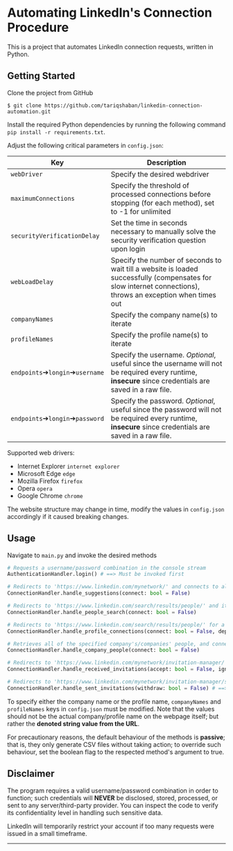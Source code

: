 Automating LinkedIn's Connection Procedure
==============================
This is a project that automates LinkedIn connection requests, written in Python.


Getting Started
------------
Clone the project from GitHub

`$ git clone https://github.com/tariqshaban/linkedin-connection-automation.git`

Install the required Python dependencies by running the following command `pip install -r requirements.txt`.

Adjust the following critical parameters in `config.json`:

| Key                                           | Description                                                                                                                                                 |
|-----------------------------------------------|-------------------------------------------------------------------------------------------------------------------------------------------------------------|
| `webDriver`                                   | Specify the desired webdriver                                                                                                                               |
| `maximumConnections`                          | Specify the threshold of processed connections before stopping (for each method), set to -1 for unlimited                                                   |
| `securityVerificationDelay`                   | Set the time in seconds necessary to manually solve the security verification question upon login                                                           |
| `webLoadDelay`                                | Specify the number of seconds to wait till a website is loaded successfully (compensates for slow internet connections), throws an exception when times out |
| `companyNames`                                | Specify the company name(s) to iterate                                                                                                                      |
| `profileNames`                                | Specify the profile name(s) to iterate                                                                                                                      |
| `endpoints`&#10132;`longin`&#10132;`username` | Specify the username. *Optional*, useful since the username will not be required every runtime, **insecure** since credentials are saved in a raw file.     |
| `endpoints`&#10132;`longin`&#10132;`password` | Specify the password. *Optional*, useful since the password will not be required every runtime, **insecure** since credentials are saved in a raw file.     |

Supported web drivers:

* Internet Explorer `internet explorer`
* Microsoft Edge `edge`
* Mozilla Firefox `firefox`
* Opera `opera`
* Google Chrome `chrome`

The website structure may change in time, modify the values in `config.json` accordingly if it caused breaking changes.

Usage
------------

Navigate to `main.py` and invoke the desired methods

``` python
# Requests a username/password combination in the console stream
AuthenticationHandler.login() # ==> Must be invoked first

# Redirects to 'https://www.linkedin.com/mynetwork/' and connects to all profiles under the 'More suggestions for you' section
ConnectionHandler.handle_suggestions(connect: bool = False)

# Redirects to 'https://www.linkedin.com/search/results/people/' and iteratively connects to all profiles in each page
ConnectionHandler.handle_people_search(connect: bool = False)

# Redirects to 'https://www.linkedin.com/search/results/people/' for a specified profile(s) and recursively connects to all profiles in each page
ConnectionHandler.handle_profile_connections(connect: bool = False, depth = 1)

# Retrieves all of the specified company's/companies' people, and connects to them
ConnectionHandler.handle_company_people(connect: bool = False)

# Redirects to 'https://www.linkedin.com/mynetwork/invitation-manager/' and accepts/ignores all incoming connection requests
ConnectionHandler.handle_received_invitations(accept: bool = False, ignore: bool = False)

# Redirects to 'https://www.linkedin.com/mynetwork/invitation-manager/sent/' and withdraws all outgoing connection requests
ConnectionHandler.handle_sent_invitations(withdraw: bool = False) # ==> Warning, LinkedIn will not permit reconnecting to the same profile for three weeks
```

To specify either the company name or the profile name, `companyNames` and `profileNames` keys in `config.json` must be
modified. Note that the values should not be the actual company/profile name on the webpage itself; but rather the 
**denoted string value from the URL**.

For precautionary reasons, the default behaviour of the methods is **passive**; that is, they only generate CSV files
without taking action; to override such behaviour, set the boolean flag to the respected method's argument to true.

Disclaimer
------------

The program requires a valid username/password combination in order to function; such credentials will **NEVER** be
disclosed, stored, processed, or sent to any server/third-party provider. You can inspect the code to verify its
confidentiality level in handling such sensitive data.

LinkedIn will temporarily restrict your account if too many requests were issued in a small timeframe.

--------